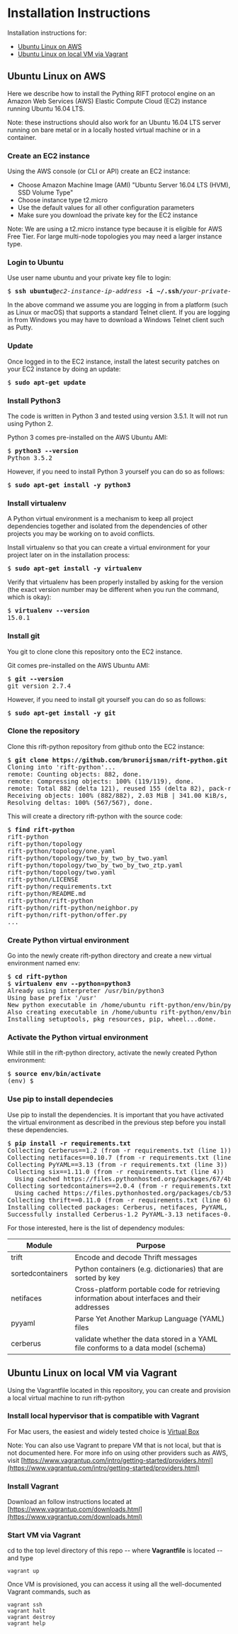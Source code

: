 # Installation Instructions

Installation instructions for:

* [Ubuntu Linux on AWS](#ubuntu-linux-on-aws)
* [Ubuntu Linux on local VM via Vagrant](#ubuntu-linux-on-local-vm-via-vagrant)

## Ubuntu Linux on AWS

Here we describe how to install the Pything RIFT protocol engine on an Amazon Web Services (AWS) Elastic Compute Cloud (EC2) instance running Ubuntu 16.04 LTS.

Note: these instructions should also work for an Ubuntu 16.04 LTS server running on bare metal or in 
a locally hosted virtual machine or in a container.

### Create an EC2 instance

Using the AWS console (or CLI or API) create an EC2 instance:

* Choose Amazon Machine Image (AMI) "Ubuntu Server 16.04 LTS (HVM), SSD Volume Type"
* Choose instance type t2.micro
* Use the default values for all other configuration parameters
* Make sure you download the private key for the EC2 instance

Note: We are using a t2.micro instance type because it is eligible for AWS Free Tier. For large
multi-node topologies you may need a larger instance type.

### Login to Ubuntu

Use user name ubuntu and your private key file to login:

<pre>
$ <b>ssh ubuntu@</b><i>ec2-instance-ip-address</i><b> -i ~/.ssh/</b><i>your-private-key-file</i><b>.pem</b> 
</pre>

In the above command we assume you are logging in from a platform (such as Linux or macOS) that
supports a standard Telnet client. If you are logging in from Windows you may have to download
a Windows Telnet client such as Putty.

### Update

Once logged in to the EC2 instance, install the latest security patches on your EC2 instance 
by doing an update:

<pre>
$ <b>sudo apt-get update</b>
</pre>

### Install Python3

The code is written in Python 3 and tested using version 3.5.1. It will not run using Python 2.

Python 3 comes pre-installed on the AWS Ubuntu AMI:

<pre>
$ <b>python3 --version</b>
Python 3.5.2
</pre>

However, if you need to install Python 3 yourself you can do so as follows:

<pre>
$ <b>sudo apt-get install -y python3</b>
</pre>

### Install virtualenv

A Python virtual environment is a mechanism to keep all project dependencies together and isolated from the dependencies of other projects you may be working on to avoid conflicts.

Install virtualenv so that you can create a virtual environment for your project later on in the installation process:

<pre>
$ <b>sudo apt-get install -y virtualenv</b>
</pre>

Verify that virtualenv has been properly installed by asking for the version (the exact version number may be different when you run the command, which is okay):

<pre>
$ <b>virtualenv --version</b>
15.0.1
</pre>

### Install git

You git to clone clone this repository onto the EC2 instance.

Git comes pre-installed on the AWS Ubuntu AMI:

<pre>
$ <b>git --version</b>
git version 2.7.4
</pre>

However, if you need to install git yourself you can do so as follows:

<pre>
$ <b>sudo apt-get install -y git</b>
</pre>

### Clone the repository

Clone this rift-python repository from github onto the EC2 instance:

<pre>
$ <b>git clone https://github.com/brunorijsman/rift-python.git</b>
Cloning into 'rift-python'...
remote: Counting objects: 882, done.
remote: Compressing objects: 100% (119/119), done.
remote: Total 882 (delta 121), reused 155 (delta 82), pack-reused 679
Receiving objects: 100% (882/882), 2.03 MiB | 341.00 KiB/s, done.
Resolving deltas: 100% (567/567), done.
</pre>

This will create a directory rift-python with the source code:

<pre>
$ <b>find rift-python</b> 
rift-python
rift-python/topology
rift-python/topology/one.yaml
rift-python/topology/two_by_two_by_two.yaml
rift-python/topology/two_by_two_by_two_ztp.yaml
rift-python/topology/two.yaml
rift-python/LICENSE
rift-python/requirements.txt
rift-python/README.md
rift-python/rift-python
rift-python/rift-python/neighbor.py
rift-python/rift-python/offer.py
...
</pre>

### Create Python virtual environment

Go into the newly create rift-python directory and create a new virtual environment named env:

<pre>
$ <b>cd rift-python</b>
$ <b>virtualenv env --python=python3</b>
Already using interpreter /usr/bin/python3
Using base prefix '/usr'
New python executable in /home/ubuntu rift-python/env/bin/python3
Also creating executable in /home/ubuntu rift-python/env/bin/python
Installing setuptools, pkg_resources, pip, wheel...done.
</pre>

### Activate the Python virtual environment

While still in the rift-python directory, activate the newly created Python environment:

<pre>
$ <b>source env/bin/activate</b>
(env) $ 
</pre>

### Use pip to install dependecies

Use pip to install the dependencies. It is important that you have activated
the virtual environment as described in the previous step before you install these dependencies.

<pre>
$ <b>pip install -r requirements.txt</b> 
Collecting Cerberus==1.2 (from -r requirements.txt (line 1))
Collecting netifaces==0.10.7 (from -r requirements.txt (line 2))
Collecting PyYAML==3.13 (from -r requirements.txt (line 3))
Collecting six==1.11.0 (from -r requirements.txt (line 4))
  Using cached https://files.pythonhosted.org/packages/67/4b/141a581104b1f6397bfa78ac9d43d8ad29a7ca43ea90a2d863fe3056e86a/six-1.11.0-py2.py3-none-any.whl
Collecting sortedcontainers==2.0.4 (from -r requirements.txt (line 5))
  Using cached https://files.pythonhosted.org/packages/cb/53/fe764fc8042e13245b50c4032fb2f857bc1e502aaca83063dcdf6b94d223/sortedcontainers-2.0.4-py2.py3-none-any.whl
Collecting thrift==0.11.0 (from -r requirements.txt (line 6))
Installing collected packages: Cerberus, netifaces, PyYAML, six, sortedcontainers, thrift
Successfully installed Cerberus-1.2 PyYAML-3.13 netifaces-0.10.7 six-1.11.0 sortedcontainers-2.0.4 thrift-0.11.0
</pre>

For those interested, here is the list of dependency modules:

| Module | Purpose |
| --- | --- |
| trift | Encode and decode Thrift messages |
| sortedcontainers | Python containers (e.g. dictionaries) that are sorted by key |
| netifaces | Cross-platform portable code for retrieving information about interfaces and their addresses |
| pyyaml | Parse Yet Another Markup Language (YAML) files |
| cerberus | validate whether the data stored in a YAML file conforms to a data model (schema) |

## Ubuntu Linux on local VM via Vagrant

Using the Vagrantfile located in this repository, you can create and provision a local virtual machine to run rift-python

### Install local hypervisor that is compatible with Vagrant

For Mac users, the easiest and widely tested choice is [Virtual Box](https://www.virtualbox.org/)

Note: You can also use Vagrant to prepare VM that is not local, but that is not documented here. For more info on using
other providers such as AWS, visit [https://www.vagrantup.com/intro/getting-started/providers.html](https://www.vagrantup.com/intro/getting-started/providers.html)

### Install Vagrant

Download an follow instructions located at [https://www.vagrantup.com/downloads.html](https://www.vagrantup.com/downloads.html)

### Start VM via Vagrant

cd to the top level directory of this repo -- where **Vagrantfile** is located -- and type

```
vagrant up
```

Once VM is provisioned, you can access it using all the well-documented Vagrant commands,
such as

```
vagrant ssh
vagrant halt
vagrant destroy
vagrant help
```
